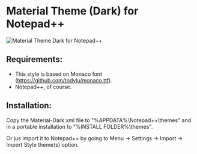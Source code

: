 # Material Theme (Dark) for Notepad++

![Material Theme Dark for Notepad++](https://raw.githubusercontent.com/naderi/material-theme-for-npp/master/material_theme_npp_screenshot.png)

## Requirements:
  * This style is based on Monaco font (https://github.com/todylu/monaco.ttf).
  * Notepad++, of course.

## Installation:
Copy the Material-Dark.xml file to "%APPDATA%\Notepad++\themes" and in a portable installation to "%INSTALL FOLDER%\themes".

Or jus import it to Notepad++ by going to Menu -> Settings -> Import -> Import Style theme(s) option.
